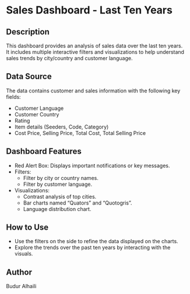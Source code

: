 # Sales Dashboard - Last Ten Years

## Description
This dashboard provides an analysis of sales data over the last ten years.  
It includes multiple interactive filters and visualizations to help understand sales trends by city/country and customer language.

## Data Source
The data contains customer and sales information with the following key fields:  
- Customer Language  
- Customer Country  
- Rating  
- Item details (Seeders, Code, Category)  
- Cost Price, Selling Price, Total Cost, Total Selling Price  

## Dashboard Features
- Red Alert Box: Displays important notifications or key messages.  
- Filters:  
  - Filter by city or country names.  
  - Filter by customer language.  
- Visualizations:  
  - Contrast analysis of top cities.  
  - Bar charts named “Quators” and “Quotogris”.  
  - Language distribution chart.

## How to Use
- Use the filters on the side to refine the data displayed on the charts.  
- Explore the trends over the past ten years by interacting with the visuals.

## Author
Budur Alhaili